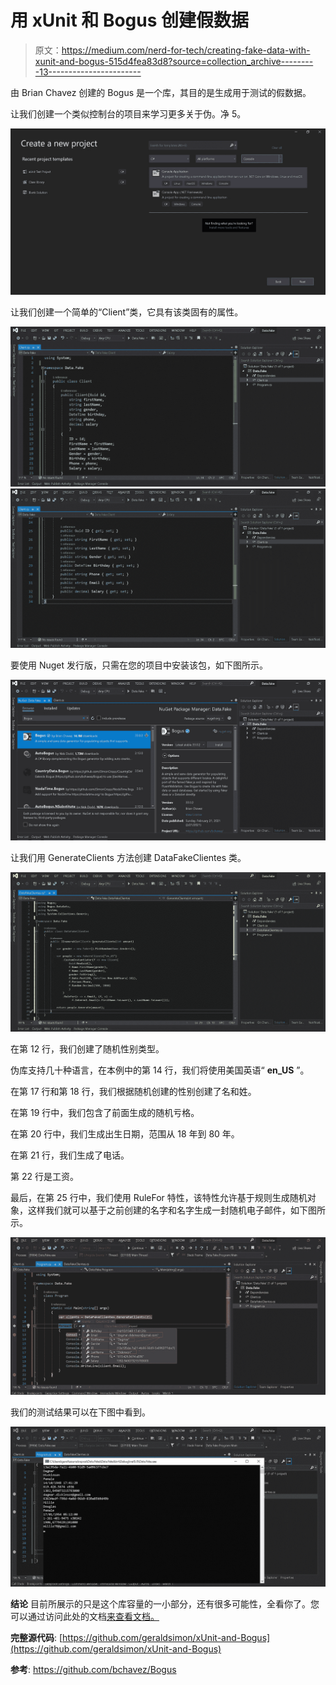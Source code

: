 # 用 xUnit 和 Bogus 创建假数据

> 原文：<https://medium.com/nerd-for-tech/creating-fake-data-with-xunit-and-bogus-515d4fea83d8?source=collection_archive---------13----------------------->

由 Brian Chavez 创建的 Bogus 是一个库，其目的是生成用于测试的假数据。

让我们创建一个类似控制台的项目来学习更多关于伪。净 5。

![](img/38af3b943a4cebe57854673631bd7244.png)

让我们创建一个简单的“Client”类，它具有该类固有的属性。

![](img/732c968bb364349eee7129ad6da4563d.png)![](img/a721b1f13ca2f887c4c3d3fa1e692eff.png)

要使用 Nuget 发行版，只需在您的项目中安装该包，如下图所示。

![](img/9c210f1377796b4360e4b944691cc323.png)

让我们用 GenerateClients 方法创建 DataFakeClientes 类。

![](img/956ce7090d4a67a26b7584c8f5ea9093.png)

在第 12 行，我们创建了随机性别类型。

伪库支持几十种语言，在本例中的第 14 行，我们将使用美国英语“ **en_US** ”。

在第 17 行和第 18 行，我们根据随机创建的性别创建了名和姓。

在第 19 行中，我们包含了前面生成的随机亏格。

在第 20 行中，我们生成出生日期，范围从 18 年到 80 年。

在第 21 行，我们生成了电话。

第 22 行是工资。

最后，在第 25 行中，我们使用 RuleFor 特性，该特性允许基于规则生成随机对象，这样我们就可以基于之前创建的名字和名字生成一封随机电子邮件，如下图所示。

![](img/0dc0e8fc9c0d50c03366c9084db18d14.png)

我们的测试结果可以在下图中看到。

![](img/0e23dad03cd606769f4d7a10d585bce1.png)

**结论** 目前所展示的只是这个库容量的一小部分，还有很多可能性，全看你了。您可以通过访问此处的文档[来查看文档。](https://github.com/bchavez/Bogus)

**完整源代码**:
[https://github.com/geraldsimon/xUnit-and-Bogus](https://github.com/geraldsimon/xUnit-and-Bogus)

**参考**:
https://github.com/bchavez/Bogus